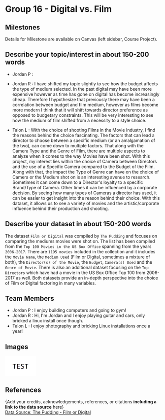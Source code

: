 # Group 16 - Digital vs. Film

## Milestones

Details for Milestone are available on Canvas (left sidebar, Course Project).

## Describe your topic/interest in about 150-200 words
- Jordan P :

- Jordan R : I have shifted my topic slightly to see how the budget affects the type of medium selected. In the past digital may have been more expensive however as time has gone on digital has become increasingly cheap. Therefore I hypothesize that previously there may have been a correlation between budget and film medium, however as films become more modern I think that it will shift towards director preference as opposed to budgetary constraints. This will be very interesting to see how the medium of film shifted from a necessity to a style choice.

- Talon L : With the choice of shooting Films in the Movie Industry, I find the reasons behind the choice fascinating. The factors that can lead a director to choose between a specific medium (or an amalgamation of the two), can come down to multiple factors. That along with the Camera Type and the Genre of Film, there are multiple aspects to analyze when it comes to the way Movies have been shot. With this project, my interest lies within the choice of Camera between Directors and the use of a Specific Camera compared to the Budget of the Film. Along with that, the impact the Type of Genre can have on the choice of Camera or the Medium shot on is an interesting avenue to research. Sometimes it can come down to a Director's loyalty to a specific Brand/Type of Camera. Other times it can be influenced by a corporate decision. By seeing how many types of Cameras a director has used, it can be easier to get insight into the reason behind their choice. With this dataset, it allows us to see a variety of movies and the artistic/corporate influence behind their production and shooting.

## Describe your dataset in about 150-200 words
The dataset `Film or Digital` was compiled by `The Pudding` and focuses on comparing the mediums movies were shot on. The list has been compiled from the `Top 100 Movies in the US Box Office` spanning from the years `2006-2017`. There are `1195 movies` included in the collection and it includes the `Movie Name`, the `Medium Used` (Film or Digital, sometimes a mixture of both), the `Director(s) of the Movie`, the `Budget`, `Camera(s) Used` and the `Genre of Movie`. There is also an additional dataset focusing on the `Top Directors` which have had a movie in the US Box Office Top 100 from 2006-2017 as well. Both datasets provide an in-depth perspective into the choice of Film or Digital factoring in many variables.

## Team Members
- Jordan P : I enjoy building computers and going to gym!
- Jordan R : Hi, I'm Jordan and I enjoy playing guitar and cars, only bricked a linux install once though.
- Talon L : I enjoy photography and bricking Linux installations once a year!

## Images

<img src ="images/test.png" width="100px">

## References

{Add your credits, acknowledgements, references, or citations **including a link to the data source** here}  
[Data Source: The Pudding - Film or Digital](https://github.com/the-pudding/data/tree/master/filmordigital)



